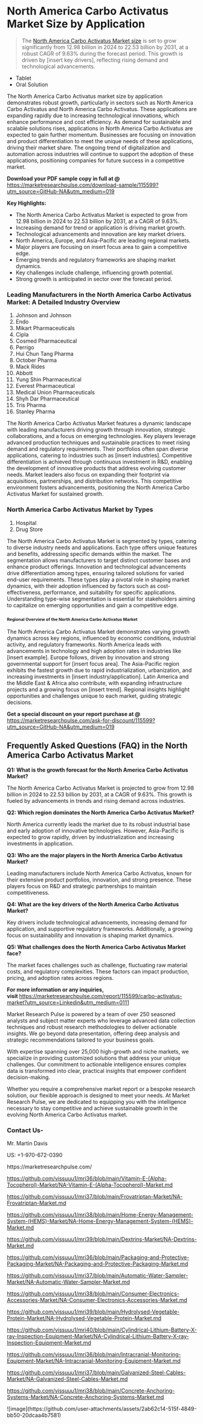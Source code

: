 <h1>North America Carbo Activatus Market&nbsp;Size by Application</h1><blockquote><p>The <a href="https://marketresearchpulse.com/download-sample/115599?utm_source=GitHub-NA&amp;utm_medium=019">North America Carbo Activatus Market size</a> is set to grow significantly from 12.98 billion in 2024 to 22.53 billion by 2031, at a robust CAGR of 9.63% during the forecast period. This growth is driven by [insert key drivers], reflecting rising demand and technological advancements.</p></blockquote><ul><li>Tablet<li> Oral Solution</li></ul><p>The North America Carbo Activatus market size by application demonstrates robust growth, particularly in sectors such as North America Carbo Activatus and North America Carbo Activatus. These applications are expanding rapidly due to increasing technological innovations, which enhance performance and cost efficiency. As demand for sustainable and scalable solutions rises, applications in North America Carbo Activatus are expected to gain further momentum. Businesses are focusing on innovation and product differentiation to meet the unique needs of these applications, driving their market share. The ongoing trend of digitalization and automation across industries will continue to support the adoption of these applications, positioning companies for future success in a competitive market.</p><p><strong>Download your PDF sample copy in full at @ </strong><a href="https://marketresearchpulse.com/download-sample/115599?utm_source=GitHub-NA&amp;utm_medium=019">https://marketresearchpulse.com/download-sample/115599?utm_source=GitHub-NA&amp;utm_medium=019</a></p><p><strong>Key Highlights: </strong></p><ul><li>The North America Carbo Activatus Market is expected to grow from 12.98 billion in 2024 to 22.53 billion by 2031, at a CAGR of 9.63%.</li><li>Increasing demand for trend or application is driving market growth.</li><li>Technological advancements and innovation are key market drivers.</li><li>North America, Europe, and Asia-Pacific are leading regional markets.</li><li>Major players are focusing on insert focus area to gain a competitive edge.</li><li>Emerging trends and regulatory frameworks are shaping market dynamics.</li><li>Key challenges include challenge, influencing growth potential.</li><li>Strong growth is anticipated in sector over the forecast period.</li></ul><h3>Leading Manufacturers in the North America Carbo Activatus Market: A Detailed Industry Overview</h3><ol><li>Johnson and Johnson</li><li>Endo</li><li>Mikart Pharmaceuticals</li><li>Cipla</li><li>Cosmed Pharmaceutical</li><li>Perrigo</li><li>Hui Chun Tang Pharma</li><li>October Pharma</li><li>Mack Rides</li><li>Abbott</li><li>Yung Shin Pharmaceutical</li><li>Everest Pharmaceutical</li><li>Medical Union Pharmaceuticals</li><li>Shyh Dar Pharmaceutical</li><li>Tris Pharma</li><li>Stanley Pharma</li></ol><div class="flex max-w-full flex-col flex-grow"><div class="min-h-8 text-message flex w-full flex-col items-end gap-2 whitespace-normal break-words [.text-message+&amp;]:mt-5" dir="auto" data-message-author-role="assistant" data-message-id="fd8432e4-4910-450d-b182-61b7bfb0a01f" data-message-model-slug="gpt-4o"><div class="flex w-full flex-col gap-1 empty:hidden first:pt-[3px]"><div class="markdown prose w-full break-words dark:prose-invert light"><p>The North America Carbo Activatus Market features a dynamic landscape with leading manufacturers driving growth through innovation, strategic collaborations, and a focus on emerging technologies. Key players leverage advanced production techniques and sustainable practices to meet rising demand and regulatory requirements. Their portfolios often span diverse applications, catering to industries such as [insert industries]. Competitive differentiation is achieved through continuous investment in R&amp;D, enabling the development of innovative products that address evolving customer needs. Market leaders also focus on expanding their footprint via acquisitions, partnerships, and distribution networks. This competitive environment fosters advancements, positioning the North America Carbo Activatus Market for sustained growth.</p></div></div></div></div><h3>North America Carbo Activatus Market by Types</h3><ol><li>Hospital<li> Drug Store</li></ol><div class="flex max-w-full flex-col flex-grow"><div class="min-h-8 text-message flex w-full flex-col items-end gap-2 whitespace-normal break-words [.text-message+&amp;]:mt-5" dir="auto" data-message-author-role="assistant" data-message-id="084470be-0bb7-4664-bddf-5156b4f41249" data-message-model-slug="gpt-4o-mini"><div class="flex w-full flex-col gap-1 empty:hidden first:pt-[3px]"><div class="markdown prose w-full break-words dark:prose-invert light"><p>The North America Carbo Activatus Market is segmented by types, catering to diverse industry needs and applications. Each type offers unique features and benefits, addressing specific demands within the market. The segmentation allows manufacturers to target distinct customer bases and enhance product offerings. Innovation and technological advancements drive differentiation among types, ensuring tailored solutions for varied end-user requirements. These types play a pivotal role in shaping market dynamics, with their adoption influenced by factors such as cost-effectiveness, performance, and suitability for specific applications. Understanding type-wise segmentation is essential for stakeholders aiming to capitalize on emerging opportunities and gain a competitive edge.</p></div></div></div></div><h3><span style="font-size: 11px;">Regional Overview of the North America Carbo Activatus Market</span></h3><div class="flex max-w-full flex-col flex-grow"><div class="min-h-8 text-message flex w-full flex-col items-end gap-2 whitespace-normal break-words [.text-message+&amp;]:mt-5" dir="auto" data-message-author-role="assistant" data-message-id="e9038762-ce64-4e30-91c9-9bd413514231" data-message-model-slug="gpt-4o-mini"><div class="flex w-full flex-col gap-1 empty:hidden first:pt-[3px]"><div class="markdown prose w-full break-words dark:prose-invert light"><p>The North America Carbo Activatus Market demonstrates varying growth dynamics across key regions, influenced by economic conditions, industrial activity, and regulatory frameworks. North America leads with advancements in technology and high adoption rates in industries like [insert example]. Europe follows, driven by innovation and strong governmental support for [insert focus area]. The Asia-Pacific region exhibits the fastest growth due to rapid industrialization, urbanization, and increasing investments in [insert industry/application]. Latin America and the Middle East &amp; Africa also contribute, with expanding infrastructure projects and a growing focus on [insert trend]. Regional insights highlight opportunities and challenges unique to each market, guiding strategic decisions.</p></div></div></div></div><p><strong>Get a special discount on your report purchase at @ </strong><a href="https://marketresearchpulse.com/ask-for-discount/115599?utm_source=GitHub-NA&amp;utm_medium=019">https://marketresearchpulse.com/ask-for-discount/115599?utm_source=GitHub-NA&amp;utm_medium=019</a></p><h2>Frequently Asked Questions (FAQ) in the North America Carbo Activatus Market</h2><p><strong>Q1: What is the growth forecast for the North America Carbo Activatus Market?</strong></p><p>The North America Carbo Activatus Market is projected to grow from 12.98 billion in 2024 to 22.53 billion by 2031, at a CAGR of 9.63%. This growth is fueled by advancements in trends and rising demand across industries.</p><p><strong>Q2: Which region dominates the North America Carbo Activatus Market?</strong></p><p>North America currently leads the market due to its robust industrial base and early adoption of innovative technologies. However, Asia-Pacific is expected to grow rapidly, driven by industrialization and increasing investments in application.</p><p><strong>Q3: Who are the major players in the North America Carbo Activatus Market?</strong></p><p>Leading manufacturers include North America Carbo Activatus, known for their extensive product portfolios, innovation, and strong presence. These players focus on R&amp;D and strategic partnerships to maintain competitiveness.</p><p><strong>Q4: What are the key drivers of the North America Carbo Activatus Market?</strong></p><p>Key drivers include technological advancements, increasing demand for application, and supportive regulatory frameworks. Additionally, a growing focus on sustainability and innovation is shaping market dynamics.</p><p><strong>Q5: What challenges does the North America Carbo Activatus Market face?</strong></p><p>The market faces challenges such as challenge, fluctuating raw material costs, and regulatory complexities. These factors can impact production, pricing, and adoption rates across regions.</p><p><strong>For more information or any inquiries, visit&nbsp;</strong><a href="https://marketresearchpulse.com/report/115599/carbo-activatus-market?utm_source=Linkedin&utm_medium=0111">https://marketresearchpulse.com/report/115599/carbo-activatus-market?utm_source=Linkedin&utm_medium=0111</a></p><p>Market Research Pulse is powered by a team of over 250 seasoned analysts and subject matter experts who leverage advanced data collection techniques and robust research methodologies to deliver actionable insights. We go beyond data presentation, offering deep analysis and strategic recommendations tailored to your business goals.</p><p>With expertise spanning over 25,000 high-growth and niche markets, we specialize in providing customized solutions that address your unique challenges. Our commitment to actionable intelligence ensures complex data is transformed into clear, practical insights that empower confident decision-making.</p><p>Whether you require a comprehensive market report or a bespoke research solution, our flexible approach is designed to meet your needs. At Market Research Pulse, we are dedicated to equipping you with the intelligence necessary to stay competitive and achieve sustainable growth in the evolving North America Carbo Activatus market.</p><h3><strong>Contact Us-</strong></h3><p>Mr. Martin Davis</p><p>US: +1-970-672-0390</p><p>https://marketresearchpulse.com/</p><p><a href="https://github.com/vissuuu1/mri36/blob/main/Vitamin-E-(Alpha-Tocopherol)-Market/NA-Vitamin-E-(Alpha-Tocopherol)-Market.md">https://github.com/vissuuu1/mri36/blob/main/Vitamin-E-(Alpha-Tocopherol)-Market/NA-Vitamin-E-(Alpha-Tocopherol)-Market.md</a></p><p><a href="https://github.com/vissuuu1/mri37/blob/main/Frovatriptan-Market/NA-Frovatriptan-Market.md">https://github.com/vissuuu1/mri37/blob/main/Frovatriptan-Market/NA-Frovatriptan-Market.md</a></p><p><a href="https://github.com/vissuuu1/mri38/blob/main/Home-Energy-Management-System-(HEMS)-Market/NA-Home-Energy-Management-System-(HEMS)-Market.md">https://github.com/vissuuu1/mri38/blob/main/Home-Energy-Management-System-(HEMS)-Market/NA-Home-Energy-Management-System-(HEMS)-Market.md</a></p><p><a href="https://github.com/vissuuu1/mri39/blob/main/Dextrins-Market/NA-Dextrins-Market.md">https://github.com/vissuuu1/mri39/blob/main/Dextrins-Market/NA-Dextrins-Market.md</a></p><p><a href="https://github.com/vissuuu1/mri36/blob/main/Packaging-and-Protective-Packaging-Market/NA-Packaging-and-Protective-Packaging-Market.md">https://github.com/vissuuu1/mri36/blob/main/Packaging-and-Protective-Packaging-Market/NA-Packaging-and-Protective-Packaging-Market.md</a></p><p><a href="https://github.com/vissuuu1/mri37/blob/main/Automatic-Water-Sampler-Market/NA-Automatic-Water-Sampler-Market.md">https://github.com/vissuuu1/mri37/blob/main/Automatic-Water-Sampler-Market/NA-Automatic-Water-Sampler-Market.md</a></p><p><a href="https://github.com/vissuuu1/mri38/blob/main/Consumer-Electronics-Accessories-Market/NA-Consumer-Electronics-Accessories-Market.md">https://github.com/vissuuu1/mri38/blob/main/Consumer-Electronics-Accessories-Market/NA-Consumer-Electronics-Accessories-Market.md</a></p><p><a href="https://github.com/vissuuu1/mri39/blob/main/Hydrolysed-Vegetable-Protein-Market/NA-Hydrolysed-Vegetable-Protein-Market.md">https://github.com/vissuuu1/mri39/blob/main/Hydrolysed-Vegetable-Protein-Market/NA-Hydrolysed-Vegetable-Protein-Market.md</a></p><p><a href="https://github.com/vissuuu1/mri40/blob/main/Cylindrical-Lithium-Battery-X-ray-Inspection-Equipment-Market/NA-Cylindrical-Lithium-Battery-X-ray-Inspection-Equipment-Market.md">https://github.com/vissuuu1/mri40/blob/main/Cylindrical-Lithium-Battery-X-ray-Inspection-Equipment-Market/NA-Cylindrical-Lithium-Battery-X-ray-Inspection-Equipment-Market.md</a></p><p><a href="https://github.com/vissuuu1/mri36/blob/main/Intracranial-Monitoring-Equipment-Market/NA-Intracranial-Monitoring-Equipment-Market.md">https://github.com/vissuuu1/mri36/blob/main/Intracranial-Monitoring-Equipment-Market/NA-Intracranial-Monitoring-Equipment-Market.md</a></p><p><a href="https://github.com/vissuuu1/mri37/blob/main/Galvanized-Steel-Cables-Market/NA-Galvanized-Steel-Cables-Market.md">https://github.com/vissuuu1/mri37/blob/main/Galvanized-Steel-Cables-Market/NA-Galvanized-Steel-Cables-Market.md</a></p><p><a href="https://github.com/vissuuu1/mri38/blob/main/Concrete-Anchoring-Systems-Market/NA-Concrete-Anchoring-Systems-Market.md">https://github.com/vissuuu1/mri38/blob/main/Concrete-Anchoring-Systems-Market/NA-Concrete-Anchoring-Systems-Market.md</a></p>
![image](https://github.com/user-attachments/assets/2ab62c14-515f-4849-bb50-20dcaa4b7581)
